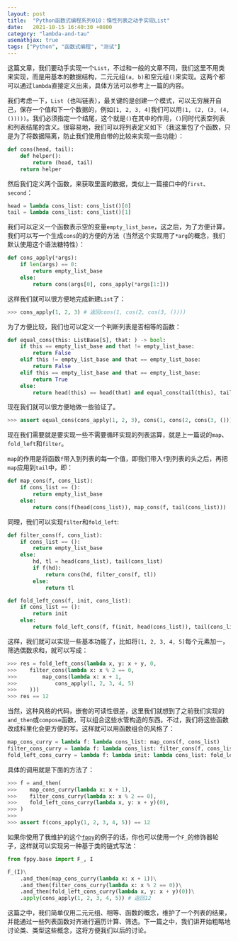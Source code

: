 ```yaml
---
layout: post
title:  "Python函数式编程系列010：惰性列表之动手实现List"
date:   2021-10-15 16:40:30 +0800
category: "lambda-and-tau"
usemathjax: true
tags: ["Python", "函数式编程", "测试"]
---
```


这篇文章，我们要动手实现一个`List`，不过和一般的文章不同，我们这里不用类来实现，而是用基本的数据结构，二元元组`(a, b)`和空元组`()`来实现。这两个都可以通过`lambda`直接定义出来，具体方法可以参考上一篇的内容。

我们考虑一下，`List`（也叫链表），最关键的是创建一个模式，可以无穷展开自己，保存一个值和下一个数据的，例如`[1, 2, 3, 4]`我们可以用`(1, (2, (3, (4, ()))))`。我们必须指定一个结尾，这个就是`()`在其中的作用，`()`同时代表空列表和列表结尾的含义。很容易地，我们可以将列表定义如下（我这里包了个函数，只是为了将数据隔离，防止我们使用自带的比较来实现一些功能）：

```python
def cons(head, tail):
    def helper():
        return (head, tail)
    return helper
```

然后我们定义两个函数，来获取里面的数据，类似上一篇接口中的`first`、`second`：

```python
head = lambda cons_list: cons_list()[0]
tail = lambda cons_list: cons_list()[1]
```

我们可以定义一个函数表示空的变量`empty_list_base`，这之后，为了方便计算，我们可以写一个生成`cons`的的方便的方法（当然这个实现用了`*arg`的概念，我们默认使用这个语法糖特性）：

```python
def cons_apply(*args):
    if len(args) == 0:
        return empty_list_base
    else:
        return cons(args[0], cons_apply(*args[1:]))
```

这样我们就可以很方便地完成新建`List`了：

```python
>>> cons_apply(1, 2, 3) # 返回cons(1, cos(2, cos(3, ())))
```

为了方便比较，我们也可以定义一个判断列表是否相等的函数：

```python
def equal_cons(this: ListBase[S], that: ) -> bool:
    if this == empty_list_base and that != empty_list_base:
        return False
    elif this != empty_list_base and that == empty_list_base:
        return False
    elif this == empty_list_base and that == empty_list_base:
        return True
    else:
        return head(this) == head(that) and equal_cons(tail(this), tail(that))
```

现在我们就可以很方便地做一些验证了。

```python
>>> assert equal_cons(cons_apply(1, 2, 3), cons(1, cons(2, cons(3, ()))))
```

现在我们需要就是要实现一些不需要循环实现的列表运算，就是上一篇说的`map`、`fold_left`和`filter`。

`map`的作用是将函数`f`带入到列表的每一个值，即我们带入`f`到列表的头之后，再把`map`应用到`tail`中，即：

```python
def map_cons(f, cons_list):
    if cons_list == ():
        return empty_list_base
    else:
        return cons(f(head(cons_list)), map_cons(f, tail(cons_list)))
```

同理，我们可以实现`filter`和`fold_left`:

```python
def filter_cons(f, cons_list):
    if cons_list == ():
        return empty_list_base
    else:
        hd, tl = head(cons_list), tail(cons_list)
        if f(hd):
            return cons(hd, filter_cons(f, tl))
        else:
            return tl

def fold_left_cons(f, init, cons_list):
    if cons_list == ():
        return init
    else:
        return fold_left_cons(f, f(init, head(cons_list)), tail(cons_list))
```

这样，我们就可以实现一些基本功能了，比如将`[1, 2, 3, 4, 5]`每个元素加一，筛选偶数求和，就可以写成：

```python
>>> res = fold_left_cons(lambda x, y: x + y, 0,
>>>    filter_cons(lambda x: x % 2 == 0, 
>>>        map_cons(lambda x: x + 1,
>>>            cons_apply(1, 2, 3, 4, 5)
>>>    )))
>>> res == 12
```

当然，这种风格的代码，嵌套的可读性很差，这里我们就想到了之前我们实现的`and_then`或`compose`函数，可以组合这些水管构造的东西。不过，我们将这些函数改成科里化会更方便的写。这样就可以用函数组合的风格了：

```python
map_cons_curry = lambda f: lambda cons_list: map_cons(f, cons_list)
filter_cons_curry = lambda f: lambda cons_list: filter_cons(f, cons_list)
fold_left_cons_curry = lambda f: lambda init: lambda cons_list: fold_left_cons(f, init, cons_list)
```

具体的调用就是下面的方法了：

```python
>>> f = and_then(
>>>    map_cons_curry(lambda x: x + 1),
>>>    filter_cons_curry(lambda x: x % 2 == 0),
>>>    fold_left_cons_curry(lambda x, y: x + y)(0),
>>> )
>>>
>>> assert f(cons_apply(1, 2, 3, 4, 5)) == 12
```

如果你使用了我维护的这个[`fppy`](https://github.com/threecifanggen/python-functional-programming)的例子的话，你也可以使用一个`F_`的修饰器轮子，这样就可以实现另一种基于类的链式写法：

```python
from fppy.base import F_, I

F_(I)\
    .and_then(map_cons_curry(lambda x: x + 1))\
    .and_then(filter_cons_curry(lambda x: x % 2 == 0))\
    .and_then(fold_left_cons_curry(lambda x, y: x + y)(0))\
    .apply(cons_apply(1, 2, 3, 4, 5)) # 返回12
```

这篇之中，我们简单仅用二元元组、相等、函数的概念，维护了一个列表的结果，并能通过一些列表函数对齐进行遍历计算、筛选。下一篇之中，我们讲开始粗略地讨论类、类型这些概念，这将方便我们以后的讨论。

